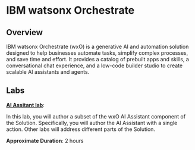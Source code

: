 # IBM watsonx Orchestrate

## Overview

IBM watsonx Orchestrate (wxO) is a generative AI and automation solution designed to help businesses automate tasks, simplify complex processes, and save time and effort. It provides a catalog of prebuilt apps and skills, a conversational chat experience, and a low-code builder studio to create scalable AI assistants and agents.

## Labs

**[AI Assitant lab](wxo%20AI%20Assistant.pdf)**: 

In this lab, you will author a subset of the wxO AI Assistant component of the Solution. Specifically, you will author the AI Assistant with a single action. Other labs will address different parts of the Solution. 

**Approximate Duration**: 2 hours


